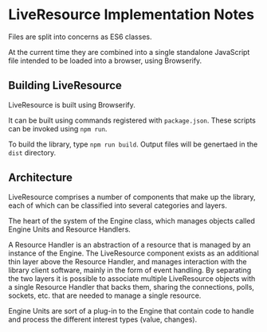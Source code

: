 LiveResource Implementation Notes
=================================

Files are split into concerns as ES6 classes.

At the current time they are combined into a single standalone JavaScript file intended to be
loaded into a browser, using Browserify.

Building LiveResource
---------------------

LiveResource is built using Browserify.

It can be built using commands registered with `package.json`. These scripts can be invoked using
`npm run`.

To build the library, type `npm run build`. Output files will be genertaed in the `dist` directory.

Architecture
------------

LiveResource comprises a number of components that make up the library, each of which can be classified
into several categories and layers.

The heart of the system of the Engine class, which manages objects called Engine Units and Resource Handlers.

A Resource Handler is an abstraction of a resource that is managed by an instance of the Engine. The LiveResource 
component exists as an additional thin layer above the Resource Handler, and manages interaction with the library client
software, mainly in the form of event handling. By separating the two layers it is possible to associate multiple
LiveResource objects with a single Resource Handler that backs them, sharing the connections, polls, sockets, etc. that
are needed to manage a single resource.

Engine Units are sort of a plug-in to the Engine that contain code to handle and process the different interest types
(value, changes). 

